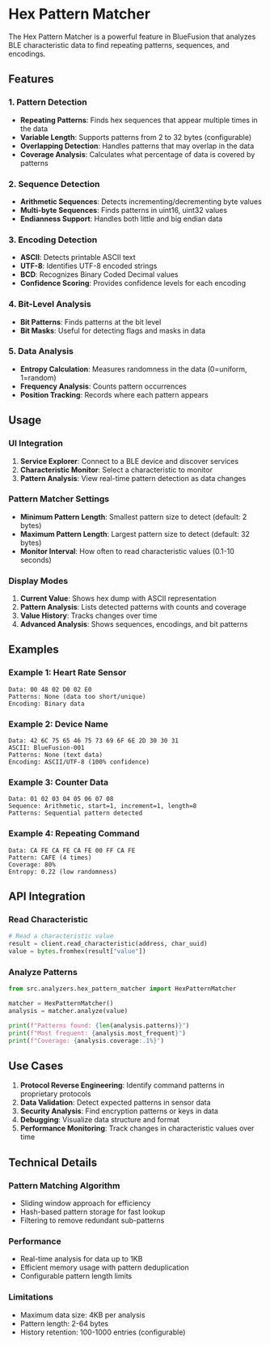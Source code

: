 # Hex Pattern Matcher

The Hex Pattern Matcher is a powerful feature in BlueFusion that analyzes BLE characteristic data to find repeating patterns, sequences, and encodings.

## Features

### 1. Pattern Detection
- **Repeating Patterns**: Finds hex sequences that appear multiple times in the data
- **Variable Length**: Supports patterns from 2 to 32 bytes (configurable)
- **Overlapping Detection**: Handles patterns that may overlap in the data
- **Coverage Analysis**: Calculates what percentage of data is covered by patterns

### 2. Sequence Detection
- **Arithmetic Sequences**: Detects incrementing/decrementing byte values
- **Multi-byte Sequences**: Finds patterns in uint16, uint32 values
- **Endianness Support**: Handles both little and big endian data

### 3. Encoding Detection
- **ASCII**: Detects printable ASCII text
- **UTF-8**: Identifies UTF-8 encoded strings
- **BCD**: Recognizes Binary Coded Decimal values
- **Confidence Scoring**: Provides confidence levels for each encoding

### 4. Bit-Level Analysis
- **Bit Patterns**: Finds patterns at the bit level
- **Bit Masks**: Useful for detecting flags and masks in data

### 5. Data Analysis
- **Entropy Calculation**: Measures randomness in the data (0=uniform, 1=random)
- **Frequency Analysis**: Counts pattern occurrences
- **Position Tracking**: Records where each pattern appears

## Usage

### UI Integration

1. **Service Explorer**: Connect to a BLE device and discover services
2. **Characteristic Monitor**: Select a characteristic to monitor
3. **Pattern Analysis**: View real-time pattern detection as data changes

### Pattern Matcher Settings

- **Minimum Pattern Length**: Smallest pattern size to detect (default: 2 bytes)
- **Maximum Pattern Length**: Largest pattern size to detect (default: 32 bytes)
- **Monitor Interval**: How often to read characteristic values (0.1-10 seconds)

### Display Modes

1. **Current Value**: Shows hex dump with ASCII representation
2. **Pattern Analysis**: Lists detected patterns with counts and coverage
3. **Value History**: Tracks changes over time
4. **Advanced Analysis**: Shows sequences, encodings, and bit patterns

## Examples

### Example 1: Heart Rate Sensor
```
Data: 00 48 02 D0 02 E0
Patterns: None (data too short/unique)
Encoding: Binary data
```

### Example 2: Device Name
```
Data: 42 6C 75 65 46 75 73 69 6F 6E 2D 30 30 31
ASCII: BlueFusion-001
Patterns: None (text data)
Encoding: ASCII/UTF-8 (100% confidence)
```

### Example 3: Counter Data
```
Data: 01 02 03 04 05 06 07 08
Sequence: Arithmetic, start=1, increment=1, length=8
Patterns: Sequential pattern detected
```

### Example 4: Repeating Command
```
Data: CA FE CA FE CA FE 00 FF CA FE
Pattern: CAFE (4 times)
Coverage: 80%
Entropy: 0.22 (low randomness)
```

## API Integration

### Read Characteristic
```python
# Read a characteristic value
result = client.read_characteristic(address, char_uuid)
value = bytes.fromhex(result["value"])
```

### Analyze Patterns
```python
from src.analyzers.hex_pattern_matcher import HexPatternMatcher

matcher = HexPatternMatcher()
analysis = matcher.analyze(value)

print(f"Patterns found: {len(analysis.patterns)}")
print(f"Most frequent: {analysis.most_frequent}")
print(f"Coverage: {analysis.coverage:.1%}")
```

## Use Cases

1. **Protocol Reverse Engineering**: Identify command patterns in proprietary protocols
2. **Data Validation**: Detect expected patterns in sensor data
3. **Security Analysis**: Find encryption patterns or keys in data
4. **Debugging**: Visualize data structure and format
5. **Performance Monitoring**: Track changes in characteristic values over time

## Technical Details

### Pattern Matching Algorithm
- Sliding window approach for efficiency
- Hash-based pattern storage for fast lookup
- Filtering to remove redundant sub-patterns

### Performance
- Real-time analysis for data up to 1KB
- Efficient memory usage with pattern deduplication
- Configurable pattern length limits

### Limitations
- Maximum data size: 4KB per analysis
- Pattern length: 2-64 bytes
- History retention: 100-1000 entries (configurable)